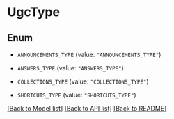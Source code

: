 # UgcType

## Enum


* `ANNOUNCEMENTS_TYPE` (value: `"ANNOUNCEMENTS_TYPE"`)

* `ANSWERS_TYPE` (value: `"ANSWERS_TYPE"`)

* `COLLECTIONS_TYPE` (value: `"COLLECTIONS_TYPE"`)

* `SHORTCUTS_TYPE` (value: `"SHORTCUTS_TYPE"`)


[[Back to Model list]](../README.md#documentation-for-models) [[Back to API list]](../README.md#documentation-for-api-endpoints) [[Back to README]](../README.md)


